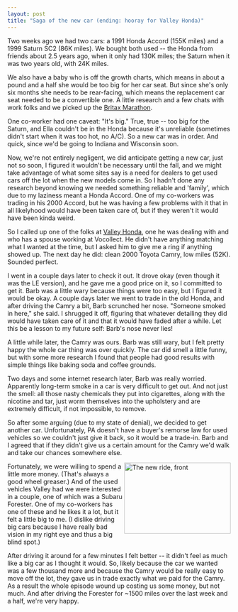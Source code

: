 ```yaml
---
layout: post
title: "Saga of the new car (ending: hooray for Valley Honda)"
---
```




<p>Two weeks ago we had two cars: a 1991 Honda Accord (155K miles) and a
1999 Saturn SC2 (86K miles). We bought both used -- the Honda from
friends about 2.5 years ago, when it only had 130K miles; the Saturn
when it was two years old, with 24K miles.</p> 

<p>We also have a baby who is off the growth charts, which means in
about a pound and a half she would be too big for her car seat.  But
since she's only six months she needs to be rear-facing, which means
the replacement car seat needed to be a convertible one. A little research
and a few chats with work folks and we picked up the 
<a href="http://www.britaxusa.com/products.cfm?action=showproduct&pro_id=7c71c785-4fba-422d-83dc419b3d5b8213">Britax Marathon</a>. 

<p>One co-worker had one caveat: "It's big." True, true -- too big for
the Saturn, and Ella couldn't be in the Honda because it's unreliable
(sometimes didn't start when it was too hot, no A/C). So a new car was
in order. And quick, since we'd be going to Indiana and Wisconsin
soon.</p>

<p>Now, we're not entirely negligent, we did anticipate getting a new
car, just not so soon, I figured it wouldn't be necessary until the
fall, and we might take advantage of what some sites say is a need for
dealers to get used cars off the lot when the new models come in. So I
hadn't done any research beyond knowing we needed something reliable
and 'family', which due to my laziness meant a Honda Accord. One of my
co-workers was trading in his 2000 Accord, but he was having a few
problems with it that in all likelyhood would have been taken care of,
but if they weren't it would have been kinda weird.</p>

<p>So I called up one of the folks at 
<a href="http://www.valleyhonda.net/">Valley Honda</a>, one he was
dealing with and who has a spouse working at Vocollect. He didn't have
anything matching what I wanted at the time, but I asked him to give
me a ring if anything showed up. The next day he did: clean 2000
Toyota Camry, low miles (52K). Sounded perfect.</p>

<p>I went in a couple days later to check it out. It drove okay (even
though it was the LE version), and he gave me a good price on it, so I
committed to get it. Barb was a little wary because things were too
easy, but I figured it would be okay. A couple days later we went to
trade in the old Honda, and after driving the Camry a bit, Barb
scrunched her nose. "Someone smoked in here," she said. I shrugged it
off, figuring that whatever detailing they did would have taken care
of it and that it would have faded after a while. Let this be a lesson
to my future self: Barb's nose never lies!</p>

<p>A little while later, the Camry was ours. Barb was still wary, but
I felt pretty happy the whole car thing was over quickly. The car did
smell a little funny, but with some more research I found that people
had good results with simple things like baking soda and coffee
grounds.</p>

<p>Two days and some internet research later, Barb was really
worried. Apparently long-term smoke in a car is very difficult to get
out. And not just the smell: all those nasty chemicals they put into
cigarettes, along with the nicotine and tar, just worm themselves into
the upholstery and are extremely difficult, if not impossible, to
remove.</p>

<p>So after some arguing (due to my state of denial), we decided to
get another car. Unfortunately, PA doesn't have a buyer's remorse law
for used vehicles so we couldn't just give it back, so it would be a trade-in. Barb and I agreed that if they didn't give us a certain amount for the Camry we'd walk and take our chances somewhere else.</p>

<p><a href="http://www.flickr.com/photos/cwinters/600203888/" 
   title="The new ride, front"
    ><img src="http://farm2.static.flickr.com/1431/600203888_8b1a1eb974_m.jpg" 
          width="240" height="160" 
          alt="The new ride, front" 
          align="right"
          border="0" 
  /></a>

<p>Fortunately, we were willing to spend a little more money. (That's always a good wheel greaser.) And of
the used vehicles Valley had we were interested in a couple, one of which
was a Subaru Forester. One of my co-workers has one of these and he
likes it a lot, but it felt a little big to me. (I dislike driving big
cars because I have really bad vision in my right eye and thus a big
blind spot.)</p>

<p>After driving it around for a few minutes I felt better -- it
didn't feel as much like a big car as I thought it would. So, likely
because the car we wanted was a few thousand more and because the
Camry would be really easy to move off the lot, they gave us in trade
exactly what we paid for the Camry. As a result the whole episode wound up costing us some money,
but not much. And after driving the Forester for ~1500 miles over the
last week and a half, we're very happy.</p>



